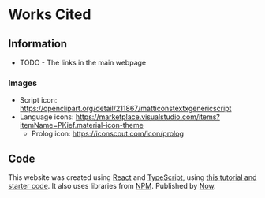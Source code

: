 # Works Cited

## Information

- TODO - The links in the main webpage

### Images

- Script icon: https://openclipart.org/detail/211867/matticonstextxgenericscript
- Language icons: https://marketplace.visualstudio.com/items?itemName=PKief.material-icon-theme
  - Prolog icon: https://iconscout.com/icon/prolog

## Code

This website was created using [React](https://reactjs.org/) and [TypeScript](https://www.typescriptlang.org/), using [this tutorial and starter code](https://github.com/Microsoft/TypeScript-React-Starter). It also uses libraries from [NPM](https://www.npmjs.com/). Published by [Now](https://zeit.co/now).

